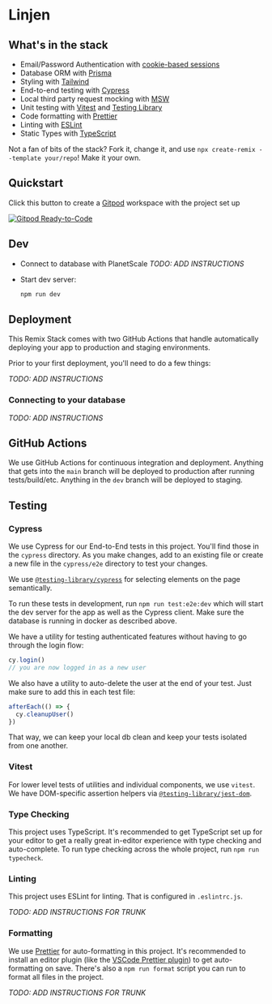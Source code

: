 # Linjen

## What's in the stack

- Email/Password Authentication with
  [cookie-based sessions](https://remix.run/docs/en/v1/api/remix#createcookiesessionstorage)
- Database ORM with [Prisma](https://prisma.io)
- Styling with [Tailwind](https://tailwindcss.com/)
- End-to-end testing with [Cypress](https://cypress.io)
- Local third party request mocking with [MSW](https://mswjs.io)
- Unit testing with [Vitest](https://vitest.dev) and
  [Testing Library](https://testing-library.com)
- Code formatting with [Prettier](https://prettier.io)
- Linting with [ESLint](https://eslint.org)
- Static Types with [TypeScript](https://typescriptlang.org)

Not a fan of bits of the stack? Fork it, change it, and use
`npx create-remix --template your/repo`! Make it your own.

## Quickstart

Click this button to create a [Gitpod](https://gitpod.io) workspace with the
project set up

[![Gitpod Ready-to-Code](https://img.shields.io/badge/Gitpod-Ready--to--Code-blue?logo=gitpod)](https://gitpod.io/from-referrer/)

## Dev

- Connect to database with PlanetScale _TODO: ADD INSTRUCTIONS_

- Start dev server:

  ```sh
  npm run dev
  ```

## Deployment

This Remix Stack comes with two GitHub Actions that handle automatically
deploying your app to production and staging environments.

Prior to your first deployment, you'll need to do a few things:

_TODO: ADD INSTRUCTIONS_

### Connecting to your database

_TODO: ADD INSTRUCTIONS_

## GitHub Actions

We use GitHub Actions for continuous integration and deployment. Anything that
gets into the `main` branch will be deployed to production after running
tests/build/etc. Anything in the `dev` branch will be deployed to staging.

## Testing

### Cypress

We use Cypress for our End-to-End tests in this project. You'll find those in
the `cypress` directory. As you make changes, add to an existing file or create
a new file in the `cypress/e2e` directory to test your changes.

We use [`@testing-library/cypress`](https://testing-library.com/cypress) for
selecting elements on the page semantically.

To run these tests in development, run `npm run test:e2e:dev` which will start
the dev server for the app as well as the Cypress client. Make sure the database
is running in docker as described above.

We have a utility for testing authenticated features without having to go
through the login flow:

```ts
cy.login()
// you are now logged in as a new user
```

We also have a utility to auto-delete the user at the end of your test. Just
make sure to add this in each test file:

```ts
afterEach(() => {
  cy.cleanupUser()
})
```

That way, we can keep your local db clean and keep your tests isolated from one
another.

### Vitest

For lower level tests of utilities and individual components, we use `vitest`.
We have DOM-specific assertion helpers via
[`@testing-library/jest-dom`](https://testing-library.com/jest-dom).

### Type Checking

This project uses TypeScript. It's recommended to get TypeScript set up for your
editor to get a really great in-editor experience with type checking and
auto-complete. To run type checking across the whole project, run
`npm run typecheck`.

### Linting

This project uses ESLint for linting. That is configured in `.eslintrc.js`.

_TODO: ADD INSTRUCTIONS FOR TRUNK_

### Formatting

We use [Prettier](https://prettier.io/) for auto-formatting in this project.
It's recommended to install an editor plugin (like the
[VSCode Prettier plugin](https://marketplace.visualstudio.com/items?itemName=esbenp.prettier-vscode))
to get auto-formatting on save. There's also a `npm run format` script you can
run to format all files in the project.

_TODO: ADD INSTRUCTIONS FOR TRUNK_
